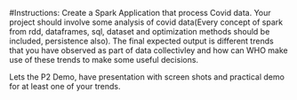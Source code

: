 #Instructions:
Create a Spark Application that process Covid data.
Your project  should involve some analysis of covid data(Every concept of spark from rdd, dataframes, sql, dataset and 
optimization methods should be included, persistence also). The final expected output is different trends that you have
observed as part of data collectivley and how can WHO make use of these trends to make some useful decisions.

Lets the P2 Demo, have presentation with screen shots and practical demo for at least one of your trends.